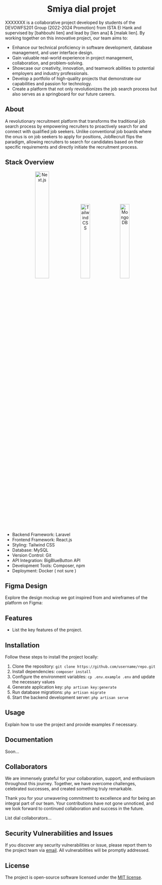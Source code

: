 <h1 align="center">Smiya dial projet</h1>

XXXXXXX is a collaborative project developed by students of the DEVOWFS201 Group (2022-2024 Promotion) from ISTA El Hank and supervised by [bahbouhi lien] and lead by [lien ana] & [malak lien].
By working together on this innovative project, our team aims to:
* Enhance our technical proficiency in software development, database management, and user interface design.
* Gain valuable real-world experience in project management, collaboration, and problem-solving.
* Showcase our creativity, innovation, and teamwork abilities to potential employers and industry professionals.
* Develop a portfolio of high-quality projects that demonstrate our capabilities and passion for technology.
* Create a platform that not only revolutionizes the job search process but also serves as a springboard for our future careers.

## About

A revolutionary recruitment platform that transforms the traditional job search process by empowering recruiters to proactively search for and connect with qualified job seekers. 
Unlike conventional job boards where the onus is on job seekers to apply for positions, JobRecruit flips the paradigm, allowing recruiters to search for candidates based on their specific requirements and directly initiate the recruitment process.

## Stack Overview

<p align="center">
  <img src="https://i.ibb.co/BzzZTBz/Next-js.png" alt="Next.js" height="30%" width="30%">
  <img src="https://i.ibb.co/crCJgTy/Tailwind-CSS.png" alt="Tailwind CSS" height="25%" width="25%">
  <img src="https://i.ibb.co/BqG9srm/pngwing-com.png" alt="MongoDB" height="25%" width="25%">
</p>

* Backend Framework: Laravel
* Frontend Framework: React.js
* Styling: Tailwind CSS
* Database: MySQL
* Version Control: Git
* API Integration: BigBlueButton API
* Development Tools: Composer, npm
* Deployment: Docker ( not sure )

## Figma Design

Explore the design mockup we got inspired from and wireframes of the platform on Figma:



## Features

- List the key features of the project.

## Installation

Follow these steps to install the project locally:

1. Clone the repository: `git clone https://github.com/username/repo.git`
2. Install dependencies: `composer install`
3. Configure the environment variables: `cp .env.example .env` and update the necessary values
4. Generate application key: `php artisan key:generate`
5. Run database migrations: `php artisan migrate`
6. Start the backend development server: `php artisan serve`

## Usage

Explain how to use the project and provide examples if necessary.

## Documentation

Soon...

## Collaborators

We are immensely grateful for your collaboration, support, and enthusiasm throughout this journey. Together, we have overcome challenges, celebrated successes, and created something truly remarkable.

Thank you for your unwavering commitment to excellence and for being an integral part of our team. Your contributions have not gone unnoticed, and we look forward to continued collaboration and success in the future.

List dial collaborators... 


## Security Vulnerabilities and Issues

If you discover any security vulnerabilities or issue, please report them to the project team via [email](mailto:rabiiababsa10@gmail.com). All vulnerabilities will be promptly addressed.

## License

The project is open-source software licensed under the [MIT license](LICENSE).

